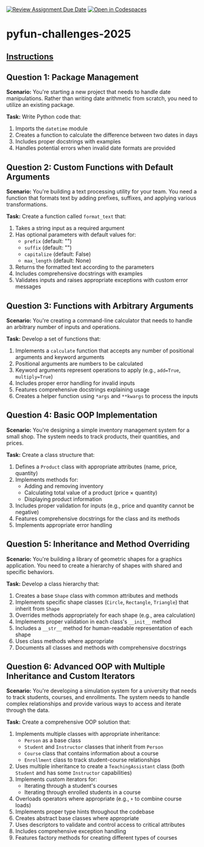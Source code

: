 [![Review Assignment Due Date](https://classroom.github.com/assets/deadline-readme-button-22041afd0340ce965d47ae6ef1cefeee28c7c493a6346c4f15d667ab976d596c.svg)](https://classroom.github.com/a/1FUBMkxR)
[![Open in Codespaces](https://classroom.github.com/assets/launch-codespace-2972f46106e565e64193e422d61a12cf1da4916b45550586e14ef0a7c637dd04.svg)](https://classroom.github.com/open-in-codespaces?assignment_repo_id=19350408)
# pyfun-challenges-2025

## [Instructions](https://github.com/Pelino-Courses/pyfun-challenges-2025/blob/main/INSTRUCTIONS.md)

## Question 1: Package Management
**Scenario:** You're starting a new project that needs to handle date manipulations. Rather than writing date arithmetic from scratch, you need to utilize an existing package.

**Task:** Write Python code that:
1. Imports the `datetime` module
2. Creates a function to calculate the difference between two dates in days
3. Includes proper docstrings with examples
4. Handles potential errors when invalid date formats are provided

## Question 2: Custom Functions with Default Arguments
**Scenario:** You're building a text processing utility for your team. You need a function that formats text by adding prefixes, suffixes, and applying various transformations.

**Task:** Create a function called `format_text` that:
1. Takes a string input as a required argument
2. Has optional parameters with default values for:
   - `prefix` (default: "")
   - `suffix` (default: "")
   - `capitalize` (default: False)
   - `max_length` (default: None)
3. Returns the formatted text according to the parameters
4. Includes comprehensive docstrings with examples
5. Validates inputs and raises appropriate exceptions with custom error messages

## Question 3: Functions with Arbitrary Arguments
**Scenario:** You're creating a command-line calculator that needs to handle an arbitrary number of inputs and operations.

**Task:** Develop a set of functions that:
1. Implements a `calculate` function that accepts any number of positional arguments and keyword arguments
2. Positional arguments are numbers to be calculated
3. Keyword arguments represent operations to apply (e.g., `add=True`, `multiply=True`)
4. Includes proper error handling for invalid inputs
5. Features comprehensive docstrings explaining usage
6. Creates a helper function using `*args` and `**kwargs` to process the inputs

## Question 4: Basic OOP Implementation
**Scenario:** You're designing a simple inventory management system for a small shop. The system needs to track products, their quantities, and prices.

**Task:** Create a class structure that:
1. Defines a `Product` class with appropriate attributes (name, price, quantity)
2. Implements methods for:
   - Adding and removing inventory
   - Calculating total value of a product (price × quantity)
   - Displaying product information
3. Includes proper validation for inputs (e.g., price and quantity cannot be negative)
4. Features comprehensive docstrings for the class and its methods
5. Implements appropriate error handling

## Question 5: Inheritance and Method Overriding
**Scenario:** You're building a library of geometric shapes for a graphics application. You need to create a hierarchy of shapes with shared and specific behaviors.

**Task:** Develop a class hierarchy that:
1. Creates a base `Shape` class with common attributes and methods
2. Implements specific shape classes (`Circle`, `Rectangle`, `Triangle`) that inherit from `Shape`
3. Overrides methods appropriately for each shape (e.g., area calculation)
4. Implements proper validation in each class's `__init__` method
5. Includes a `__str__` method for human-readable representation of each shape
6. Uses class methods where appropriate
7. Documents all classes and methods with comprehensive docstrings

## Question 6: Advanced OOP with Multiple Inheritance and Custom Iterators
**Scenario:** You're developing a simulation system for a university that needs to track students, courses, and enrollments. The system needs to handle complex relationships and provide various ways to access and iterate through the data.

**Task:** Create a comprehensive OOP solution that:
1. Implements multiple classes with appropriate inheritance:
   - `Person` as a base class
   - `Student` and `Instructor` classes that inherit from `Person`
   - `Course` class that contains information about a course
   - `Enrollment` class to track student-course relationships
2. Uses multiple inheritance to create a `TeachingAssistant` class (both `Student` and has some `Instructor` capabilities)
3. Implements custom iterators for:
   - Iterating through a student's courses
   - Iterating through enrolled students in a course
4. Overloads operators where appropriate (e.g., `+` to combine course loads)
5. Implements proper type hints throughout the codebase
6. Creates abstract base classes where appropriate
7. Uses descriptors to validate and control access to critical attributes
8. Includes comprehensive exception handling
9. Features factory methods for creating different types of courses
